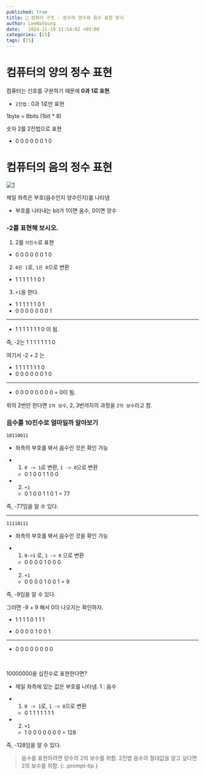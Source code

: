 ```yaml
---
published: true
title: 🖤 컴퓨터 구조 - 정수의 양수와 음수 표현 방식
author: LeeNaYoung
date:   2024-11-19 11:54:02 +09:00
categories: [CS]
tags: [CS]
---
```



# 컴퓨터의 양의 정수 표현

컴퓨터는 신호를 구분하기 때문에 **0과 1로 표현**.

- `2진법` : 0과 1로만 표현

1byte = 8bits (1bit * 8)

숫자 2를 2진법으로 표현 

- 0 0 0 0 0 0 1 0


# 컴퓨터의 음의 정수 표현


<a href="https://github.com/LeeNaYoung240/LeeNaYoung240.github.io/assets/107848521/4293356b-172c-4f7c-a950-1ecbcf6bfd8d" class="popup img-link"><img src="https://github.com/user-attachments/assets/4293356b-172c-4f7c-a950-1ecbcf6bfd8d" alt="1" loading="lazy"></a>

제일 좌측은 부호(음수인지 양수인지)를 나타냄

- 부호를 나타내는 bit가 1이면 음수, 0이면 양수


### -2를 표현해 보시오.

1. 2를 `이진수`로 표현

- 0 0 0 0 0 0 1 0

2. `0은 1`로, `1은 0`으로 변환

- 1 1 1 1 1 1 0 1

3. `+1`을 한다.

- 1 1 1 1 1 1 0 1
- 0 0 0 0 0 0 0 1 
-----------------------
- 1 1 1 1 1 1 1 0 이 됨. 

즉, -2는 1 1 1 1 1 1 1 0


여기서 -2 + 2 는

- 1 1 1 1 1 1 1 0
- 0 0 0 0 0 0 1 0
------------------
- 0 0 0 0 0 0 0 0 = 0이 됨.

위의 2번만 한다면 `1의 보수`, 2, 3번까지의 과정을 `2의 보수`라고 함. 


### 음수를 10진수로 얼마일까 알아보기

    10110011

- 좌측의 부호를 봐서 음수인 것은 확인 가능

- 1. `0 -> 1`로 변환, `1 -> 0`으로 변환

	- 0 1 0 0 1 1 0 0

- 2. `+1`

	- 0 1 0 0 1 1 0 1 = 77 

즉, -77임을 알 수 있다.


---

    11110111

- 좌측의 부호를 봐서 음수인 것을 확인 가능

- 1. `0->1` 로, `1 -> 0` 으로 변환

	- 0 0 0 0 1 0 0 0

- 2. `+1`

	- 0 0 0 0 1 0 0 1 = 9

즉, -9임을 알 수 있다.


그러면 -9 + 9 해서 0이 나오지는 확인하자.

- 1 1 1 1 0 1 1 1

- 0 0 0 0 1 0 0 1

---
- 0 0 0 0 0 0 0 0

<br>

10000000을 십진수로 표현한다면?

- 제일 좌측에 있는 값은 부호를 나타냄. 1 : 음수

- 1. `0 -> 1`로, `1 -> 0`으로 변환

	- 0 1 1 1 1 1 1 1 

- 2. `+1`

	- 1 0 0 0 0 0 0 0 = 128

즉, -128임을 알 수 있다.



> 음수를 표현하려면 양수의 2의 보수를 취함.
> 2진법 음수의 절대값을 알고 싶다면 2의 보수를 취함.
{: .prompt-tip }
